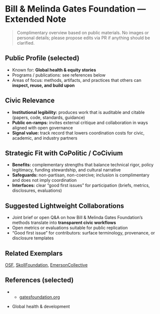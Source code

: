 # Bill & Melinda Gates Foundation — Extended Note

> Complimentary overview based on public materials. No images or personal details; please propose edits via PR if anything should be clarified.

## Public Profile (selected)
- Known for: **Global health & equity stories**
- Programs / publications: see references below
- Areas of focus: methods, artifacts, and practices that others can **inspect, reuse, and build upon**

## Civic Relevance
- **Institutional legibility:** produces work that is auditable and citable (papers, code, standards, guidance)
- **Public on-ramps:** invites external critique and collaboration in ways aligned with open governance
- **Signal value:** track record that lowers coordination costs for civic, academic, and industry partners

## Strategic Fit with CoPolitic / CoCivium
- **Benefits:** complementary strengths that balance technical rigor, policy legitimacy, funding stewardship, and cultural narrative
- **Safeguards:** non-partisan, non-coercive; inclusion is complimentary and does not imply coordination
- **Interfaces:** clear “good first issues” for participation (briefs, metrics, disclosures, evaluations)

## Suggested Lightweight Collaborations
- Joint brief or open Q&A on how Bill & Melinda Gates Foundation’s methods translate into **transparent civic workflows**
- Open metrics or evaluations suitable for public replication
- “Good first issue” for contributors: surface terminology, provenance, or disclosure templates

## Related Exemplars
[OSF](/funders/OSF.md), [SkollFoundation](/funders/SkollFoundation.md), [EmersonCollective](/funders/EmersonCollective.md)

## References (selected)
- * [gatesfoundation.org](https://www.gatesfoundation.org)
* Global health & development
